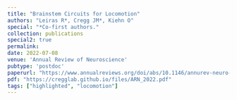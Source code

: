 ```yaml
---
title: "Brainstem Circuits for Locomotion"
authors: "Leiras R*, Cregg JM*, Kiehn O"
special: "*Co-first authors."
collection: publications
special2: true
permalink:
date: 2022-07-08
venue: 'Annual Review of Neuroscience'
pubtype: 'postdoc'
paperurl: "https://www.annualreviews.org/doi/abs/10.1146/annurev-neuro-082321-025137"
pdf: "https://cregglab.github.io/files/ARN_2022.pdf"
tags: ["highlighted", "locomotion"]
---
```

